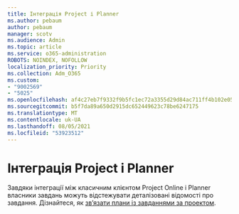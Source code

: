 ```yaml
---
title: Інтеграція Project і Planner
ms.author: pebaum
author: pebaum
manager: scotv
ms.audience: Admin
ms.topic: article
ms.service: o365-administration
ROBOTS: NOINDEX, NOFOLLOW
localization_priority: Priority
ms.collection: Adm_O365
ms.custom:
- "9002569"
- "5025"
ms.openlocfilehash: af4c27eb7f9332f9b5fc1ec72a3355d29d84ac711ff4b102e0550d413772cf2f
ms.sourcegitcommit: b5f7da89a650d2915dc652449623c78be6247175
ms.translationtype: MT
ms.contentlocale: uk-UA
ms.lasthandoff: 08/05/2021
ms.locfileid: "53923512"
---
```

# <a name="project-and-planner-integration"></a>Інтеграція Project і Planner

Завдяки інтеграції між класичним клієнтом Project Online і Planner власники завдань можуть відстежувати деталізовані відомості про завдання. Дізнайтеся, як [зв’язати плани із завданнями за проектом](https://www.microsoft.com/microsoft-365/blog/2017/10/30/introducing-new-ways-to-work-in-microsoft-project/).
